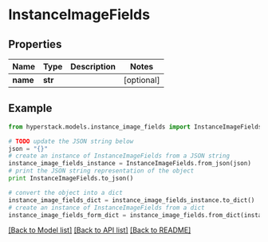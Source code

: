 # InstanceImageFields


## Properties

Name | Type | Description | Notes
------------ | ------------- | ------------- | -------------
**name** | **str** |  | [optional] 

## Example

```python
from hyperstack.models.instance_image_fields import InstanceImageFields

# TODO update the JSON string below
json = "{}"
# create an instance of InstanceImageFields from a JSON string
instance_image_fields_instance = InstanceImageFields.from_json(json)
# print the JSON string representation of the object
print InstanceImageFields.to_json()

# convert the object into a dict
instance_image_fields_dict = instance_image_fields_instance.to_dict()
# create an instance of InstanceImageFields from a dict
instance_image_fields_form_dict = instance_image_fields.from_dict(instance_image_fields_dict)
```
[[Back to Model list]](../README.md#documentation-for-models) [[Back to API list]](../README.md#documentation-for-api-endpoints) [[Back to README]](../README.md)


